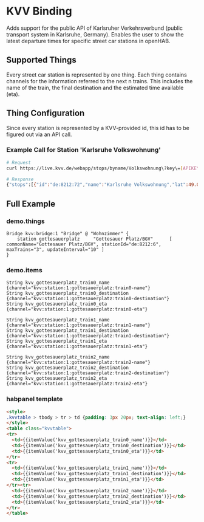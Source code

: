 # KVV Binding

Adds support for the public API of Karlsruher Verkehrsverbund (public transport system in Karlsruhe, Germany).
Enables the user to show the latest departure times for specific street car stations in openHAB.

## Supported Things

Every street car station is represented by one thing. Each thing contains channels for the information referred to the next n trains.
This includes the name of the train, the final destination and the estimated time available (eta).

## Thing Configuration

Since every station is represented by a KVV-provided id, this id has to be figured out via an API call.

### Example Call for Station 'Karlsruhe Volkswohnung'

```bash
# Request
curl https://live.kvv.de/webapp/stops/byname/Volkswohnung\?key\=[APIKEY]

# Response
{"stops":[{"id":"de:8212:72","name":"Karlsruhe Volkswohnung","lat":49.00381654,"lon":8.40393026}]}
```

## Full Example

### demo.things

```things
Bridge kvv:bridge:1 "Bridge" @ "Wohnzimmer" {
	station gottesauerplatz		"Gottesauer Platz/BGV"		[ commonName="Gottesauer Platz/BGV", stationId="de:8212:6", maxTrains="3", updateInterval="10" ]
}
```

### demo.items

```items
String kvv_gottesauerplatz_train0_name      	{channel="kvv:station:1:gottesauerplatz:train0-name"}
String kvv_gottesauerplatz_train0_destination	{channel="kvv:station:1:gottesauerplatz:train0-destination"}
String kvv_gottesauerplatz_train0_eta      		{channel="kvv:station:1:gottesauerplatz:train0-eta"}

String kvv_gottesauerplatz_train1_name      	{channel="kvv:station:1:gottesauerplatz:train1-name"}
String kvv_gottesauerplatz_train1_destination   {channel="kvv:station:1:gottesauerplatz:train1-destination"}
String kvv_gottesauerplatz_train1_eta      		{channel="kvv:station:1:gottesauerplatz:train1-eta"}

String kvv_gottesauerplatz_train2_name      	{channel="kvv:station:1:gottesauerplatz:train2-name"}
String kvv_gottesauerplatz_train2_destination   {channel="kvv:station:1:gottesauerplatz:train2-destination"}
String kvv_gottesauerplatz_train2_eta      		{channel="kvv:station:1:gottesauerplatz:train2-eta"}
```

### habpanel template

```html
<style>
.kvvtable > tbody > tr > td {padding: 3px 20px; text-align: left;}
</style>
<table class="kvvtable">
<tr>
  <td>{{itemValue('kvv_gottesauerplatz_train0_name')}}</td>
  <td>{{itemValue('kvv_gottesauerplatz_train0_destination')}}</td>
  <td>{{itemValue('kvv_gottesauerplatz_train0_eta')}}</td>
</tr>
<tr>
  <td>{{itemValue('kvv_gottesauerplatz_train1_name')}}</td>
  <td>{{itemValue('kvv_gottesauerplatz_train1_destination')}}</td>
  <td>{{itemValue('kvv_gottesauerplatz_train1_eta')}}</td>
</tr><tr>
  <td>{{itemValue('kvv_gottesauerplatz_train2_name')}}</td>
  <td>{{itemValue('kvv_gottesauerplatz_train2_destination')}}</td>
  <td>{{itemValue('kvv_gottesauerplatz_train2_eta')}}</td>
</tr>
</table>
```

